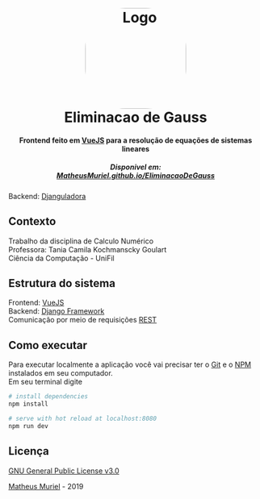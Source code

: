 <h1 align="center">
  <br>
  <img src="https://cdn.britannica.com/27/190027-050-A9A35298/Carl-Friedrich-Gauss-engraving.jpg" alt="Logo" width="200" style="border-radius: 40%">
  <br>
  Eliminacao de Gauss
  <br>
</h1>

<h4 align="center">Frontend feito em <a href="https://vuejs.org" target="_blank">VueJS</a> para a resolução de equações de sistemas lineares</h4>

<h5 align="center"> Disponivel em: </br><a href="https://matheusmuriel.github.io/EliminacaoDeGauss/">MatheusMuriel.github.io/EliminacaoDeGauss</a></h5>

Backend: [Djanguladora](https://github.com/MatheusMuriel/Djanguladora)

## Contexto
Trabalho da disciplina de Calculo Numérico  
Professora: Tania Camila Kochmanscky Goulart  
Ciência da Computação - UniFil

## Estrutura do sistema

Frontend: [VueJS](https://vuejs.org)  
Backend: [Django Framework](https://www.djangoproject.com/)  
Comunicação por meio de requisições [REST](https://pt.wikipedia.org/wiki/REST)


## Como executar

Para executar localmente a aplicação você vai precisar ter o [Git](https://git-scm.com) e o [NPM](http://npmjs.com) instalados em seu computador.  
Em seu terminal digite
``` bash
# install dependencies
npm install

# serve with hot reload at localhost:8080
npm run dev
```

## Licença
[GNU General Public License v3.0](LICENSE)

[Matheus Muriel](https://github.com/MatheusMuriel/) - 2019